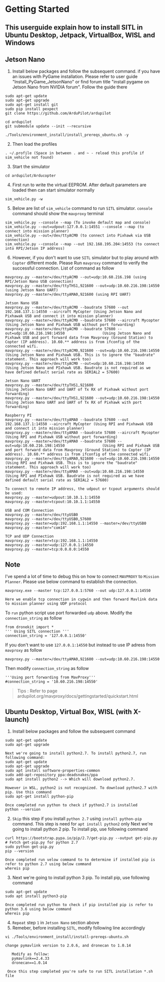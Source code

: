 # Getting Started

## This userguide explain how to install SITL in Ubuntu Desktop, Jetpack, VirtualBox, WISL and Windows

## Jetson Nano

1. Install below packages and follow the subsequent command.
   if you have an issues with PyGame installation. Please refer to user guide "Install_PyGame_JetsonNano" or find forum title "install pygame on Jetson Nano from NVIDIA forum". Follow the guide there

```
sudo apt-get update
sudo apt-get upgrade
sudo apt-get install git
sudo pip install pexpect 
git clone https://github.com/ArduPilot/ardupilot

cd ardupilot
git submodule update --init --recursive

./Tools/environment_install/install_prereqs_ubuntu.sh -y
```

2. Then load the profiles
```
. ~/.profile (Space in between . and ~ - reload this profile if sim_vehicle not found)
```

3. Start the simulator
```
cd ardupilot/Arducopter
```

4. First run to write the virtual EEPROM. After default parameters are loaded then can start simulator normally
```
sim_vehicle.py -w
```

5. Below are list of  `sim_vehicle` command to run `SITL` simulator. `console` command should show the `mavproxy` terminal
```
sim_vehicle.py --console --map (To invoke default map and console)
sim_vehicle.py --out=udpout:127.0.0.1:14551 --console --map (to connect into mission planner)
sim_vehicle.py --out=/dev/ttyACM0 (to connect into Pixhawk via USB connection)
sim_vehicle.py --console --map --out 192.168.195.204:14553 (to connect into RPI/Jetson IP address)
```

6. However, if you don't want to use `SITL` simulator but to play around with `Copter` different mode. Please Run `mavproxy` command to verify the successful connection. List of command as follow
```
mavproxy.py --master=/dev/ttyACM0 --out=udp:10.60.216.198 (using RPI/Jetson Nano USB connection)
mavproxy.py --master=/dev/ttyTHS1,921600 --out=udp:10.60.216.198:14550 (using Jetson Nano UART)
mavproxy.py --master=/dev/ttyAMA0,921600 (using RPI UART)

Jetson Nano USB
mavproxy.py --master=/dev/ttyACM0 --baudrate 57600 --out 192.168.137.1:14550 --aircraft MyCopter (Using Jetson Nano and Pixhawak USB and connect it into mission planner)
mavproxy.py --master=/dev/ttyACM0 --baudrate 57600 --aircraft Mycopter                           (Using Jetson Nano and Pixhawk USB without port forwarding)
mavproxy.py --master=/dev/ttyACM0 --baudrate 57600 --out=udp:10.60.216.198:14550                 (Using Jetson Nano and Pixhawk USB and port forward data from Mavproxy (Ground Station) to Copter (IP address). 10.60.** address is from ifconfig of the connected wifi.
mavproxy.py --master=/dev/ttyACM0,921600 --out=udp:10.60.216.198:14550                           (Using Jetson Nano and Pixhawk USB. This is to ignore the "baudrate" statement. This approach will work too)
mavproxy.py --master=/dev/ttyACM0 --out=udp:10.60.216.198:14550                                  (Using Jetson Nano and PIxhawk USB. Baudrate is not required as we have defined default serial rate as SERIAL2 = 57600)

Jetson Nano UART
mavproxy.py --master=/dev/ttyTHS1,921600                                                         (Using Jetson Nano UART and UART of Tx RX of Pixhawk without port forwarding)
mavproxy.py --master=/dev/ttyTHS1,921600 --out=udp:10.60.216.198:14550                           (Using Jetson Nano UART and UART of Tx RX of Pixhawk with port forwarding)

Raspberry PI
mavproxy.py --master=/dev/ttyAMA0 --baudrate 57600 --out 192.168.137.1:14550 --aircraft MyCopter (Using RPI and Pixhawak USB and connect it into mission planner)
mavproxy.py --master=/dev/ttyAMA0 --baudrate 57600 --aircraft Mycopter                           (Using RPI and Pixhawk USB without port forwarding)
mavproxy.py --master=/dev/ttyAMA0 --baudrate 57600 --out=udp:10.60.216.198:14550                 (Using RPI and Pixhawk USB and port forward data from Mavproxy (Ground Station) to Copter (IP address). 10.60.** address is from ifconfig of the connected wifi.
mavproxy.py --master=/dev/ttyAMA0,921600 --out=udp:10.60.216.198:14550                           (Using RPI and Pixhawk USB. This is to ignore the "baudrate" statement. This approach will work too)
mavproxy.py --master=/dev/ttyAMA0 --out=udp:10.60.216.198:14550                                  (Using RPI and PIxhawk USB. Baudrate is not required as we have defined default serial rate as SERIAL2 = 57600)

To connect to remote IP address, the udpout or tcpout arguments should be used:
mavproxy.py --master=udpout:10.10.1.1:14550
mavproxy.py --master=tcpout:10.10.1.1:14550

USB and COM Connection
mavproxy.py --master=/dev/ttyUSB0
mavproxy.py --master=/dev/ttyUSB0,57600
mavproxy.py --master=udp:192.168.1.1:14550 --master=/dev/ttyUSB0
mavproxy.py --master="com14"

TCP and UDP Connection
mavproxy.py --master=tcp:192.168.1.1:14550
mavproxy.py --master=udp:127.0.0.1:14550
mavproxy.py --master=tcp:0.0.0.0:14550

```

## Note
I've spend a lot of time to debug this on how to connect `MAVPROXY` to `Mission Planner`. Please use below command to establish the connection.
```
mavproxy.exe --master tcp:127.0.0.1:5760 --out udp:127.0.0.1:14550

Here we enable tcp connection in cygwin and then forward Mavlink data to mission planner using UDP protocol
```

To `run` python script use port forwarded `udp` above. Modify the `connection_string` as follow
```
from dronekit import *
''' Using SITL connection '''
connection_string = '127.0.0.1:14550'
```

If you don't want to use `127.0.0.1:14550` but instead to use IP adress from `mavproxy` as follow
```
mavproxy.py --master=/dev/ttyAMA0,921600 --out=udp:10.60.216.198:14550
```

Then modify `connection_string` as follow
```
'''Using port forwarding from MavProxy'''
#connection_string = '10.60.216.198:14550'
```
>Tips : Refer to page ardupilot.org/mavproxy/docs/gettingstarted/quickstart.html

## Ubuntu Desktop, Virtual Box, WISL (with X-launch)

1. Install below packages and follow the subsequent command
```
sudo apt-get update
sudo apt-get upgrade

Next we're going to install python2.7. To install python2.7, run following command:
sudo apt-get update
sudo apt-get upgrade
sudo apt install software-properties-common
sudo add-apt-repository ppa:deadsnakes/ppa
sudo apt install python2 --> Which will download python2.7. 

However in WSL, python2 is not recognized. To download python2.7 with pip. Use this command
sudo apt-get install python-pip
  
Once completed run python to check if python2.7 is installed
python --version
```

2. `Skip` this step if you install `python 2.7` using `install python-pip` command. This step is need for `apt install python2` only
Next we're going to install python 2 pip. To install pip, use following command
```
curl https://bootstrap.pypa.io/pip/2.7/get-pip.py --output get-pip.py # Fetch get-pip.py for python 2.7 
sudo python get-pip.py
pip --version

Once completed run velow command to to determine if installed pip is refer to python 2.7 using below command
whereis pip 
```

3. Next we're going to install python 3 pip. To install pip, use following command
```
sudo apt-get update
sudo apt install python3-pip

Once completed run python to check if pip installed pip is refer to python 3.6 using below command
whereis pip
```

4. `Repeat` step `1` in `Jetson Nano` section above
5.  Remeber, before installing `SITL`, modify following line accordingly
```
vi ./Tools/environment_install/install-prereqs-ubuntu.sh

change pymavlink version to 2.0.6, and dronecan to 1.0.14

   Modify as follow:
   pymavlink==2.4.33
   dronecan==1.0.14
   
 Once this step completed you're safe to run SITL installation *.sh file
```

